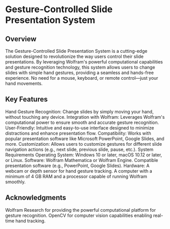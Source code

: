 # Gesture-Controlled Slide Presentation System

## Overview

The Gesture-Controlled Slide Presentation System is a cutting-edge solution designed to revolutionize the way users control their slide presentations. By leveraging Wolfram's powerful computational capabilities and gesture recognition technology, this system allows users to change slides with simple hand gestures, providing a seamless and hands-free experience. No need for a mouse, keyboard, or remote control—just your hand movements.

## Key Features

Hand Gesture Recognition: Change slides by simply moving your hand, without touching any device.
Integration with Wolfram: Leverages Wolfram's computational power to ensure smooth and accurate gesture recognition.
User-Friendly: Intuitive and easy-to-use interface designed to minimize distractions and enhance presentation flow.
Compatibility: Works with popular presentation software like Microsoft PowerPoint, Google Slides, and more.
Customization: Allows users to customize gestures for different slide navigation actions (e.g., next slide, previous slide, pause, etc.).
System Requirements
Operating System: Windows 10 or later, macOS 10.12 or later, or Linux.
Software:
Wolfram Mathematica or Wolfram Engine.
Compatible presentation software (e.g., PowerPoint, Google Slides).
Hardware:
A webcam or depth sensor for hand gesture tracking.
A computer with a minimum of 4 GB RAM and a processor capable of running Wolfram smoothly.

## Acknowledgments

Wolfram Research for providing the powerful computational platform for gesture recognition.
OpenCV for computer vision capabilities enabling real-time hand tracking.
